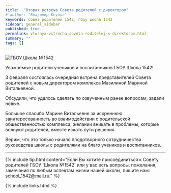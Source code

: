 ```yaml
---
title:  "Вторая встреча Совета родителей с директором"
# author: 'Владимир Юсупов'
keywords: совет родителей 1542, гбоу школа 1542
sidebar: general_sidebar
published: true
permalink: vtoraya-vstrecha-soveta-roditelej-s-direktorom.html
summary: ""
tags: []
---
```

<p><img src="{{ "images/gym1542_20220211.jpg" }}" alt="ГБОУ Школа №1542"/></p>

Уважаемые родители учеников и воспитанников ГБОУ Школа 1542!

3 февраля состоялась очередная встреча представителей Совета родителей с новым директором комплекса Мазилиной Мариной Витальевной.

Обсудили, что удалось сделать по озвученным ранее вопросам, задали новые.

Большое спасибо Марине Витальевне за искреннюю заинтересованность во взаимодействии с родительской общественностью комплекса, желании вникать в проблемы, которые волнуют родителей, вместе искать пути решения.

Верим, что это только начало плодотворного сотрудничества руководства школы с родителями на благо учеников и воспитанников.

***

{% include tip.html content="Если Вы хотите присоединиться к Совету родителей ГБОУ 'Школа №1542' или у вас есть вопросы, пожелания, замечания по любым аспектам жизни нашей школы, пишите нам: [school_1542@mail.ru](mailto:school_1542@mail.ru)." %}

{% include links.html %}

